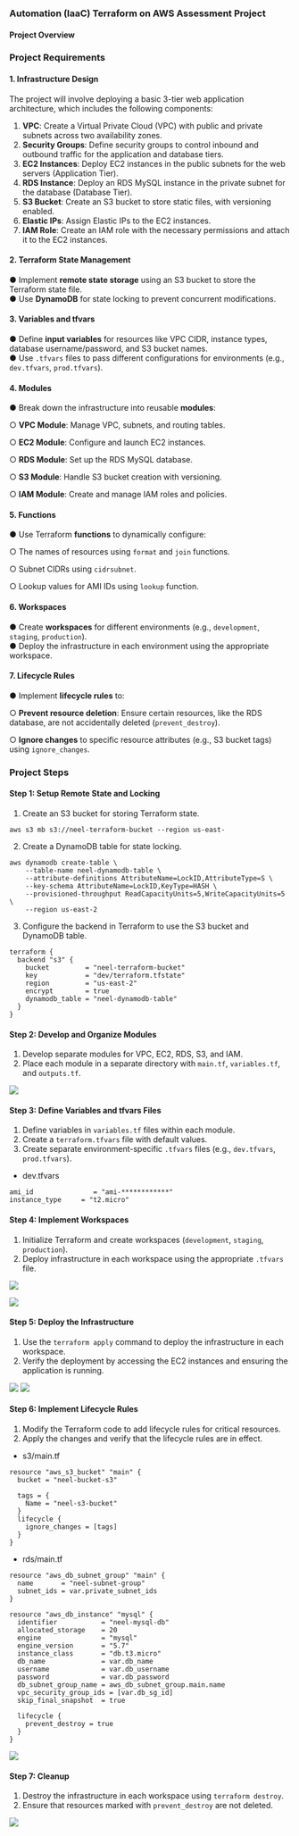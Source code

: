 ### **Automation (IaaC) Terraform on AWS Assessment Project**

#### **Project Overview**

### **Project Requirements**

#### **1\. Infrastructure Design**

The project will involve deploying a basic 3-tier web application architecture, which includes the following components:

1. **VPC**: Create a Virtual Private Cloud (VPC) with public and private subnets across two availability zones.  
2. **Security Groups**: Define security groups to control inbound and outbound traffic for the application and database tiers.  
3. **EC2 Instances**: Deploy EC2 instances in the public subnets for the web servers (Application Tier).  
4. **RDS Instance**: Deploy an RDS MySQL instance in the private subnet for the database (Database Tier).  
5. **S3 Bucket**: Create an S3 bucket to store static files, with versioning enabled.  
6. **Elastic IPs**: Assign Elastic IPs to the EC2 instances.  
7. **IAM Role**: Create an IAM role with the necessary permissions and attach it to the EC2 instances.

#### **2\. Terraform State Management**

● Implement **remote state storage** using an S3 bucket to store the Terraform state file.  
● Use **DynamoDB** for state locking to prevent concurrent modifications.

#### **3\. Variables and tfvars**

● Define **input variables** for resources like VPC CIDR, instance types, database username/password, and S3 bucket names.  
● Use `.tfvars` files to pass different configurations for environments (e.g., `dev.tfvars`, `prod.tfvars`).

#### **4\. Modules**

● Break down the infrastructure into reusable **modules**:

○ **VPC Module**: Manage VPC, subnets, and routing tables.

○ **EC2 Module**: Configure and launch EC2 instances.

○ **RDS Module**: Set up the RDS MySQL database.

○ **S3 Module**: Handle S3 bucket creation with versioning.

○ **IAM Module**: Create and manage IAM roles and policies.

#### **5\. Functions**

● Use Terraform **functions** to dynamically configure:

○ The names of resources using `format` and `join` functions.

○ Subnet CIDRs using `cidrsubnet`.

○ Lookup values for AMI IDs using `lookup` function.

#### **6\. Workspaces**

● Create **workspaces** for different environments (e.g., `development`, `staging`, `production`).  
● Deploy the infrastructure in each environment using the appropriate workspace.

#### **7\. Lifecycle Rules**

● Implement **lifecycle rules** to:

○ **Prevent resource deletion**: Ensure certain resources, like the RDS database, are not accidentally deleted (`prevent_destroy`).

○ **Ignore changes** to specific resource attributes (e.g., S3 bucket tags) using `ignore_changes`.

### **Project Steps**

#### **Step 1: Setup Remote State and Locking**

1. Create an S3 bucket for storing Terraform state.  

```
aws s3 mb s3://neel-terraform-bucket --region us-east-
```

2. Create a DynamoDB table for state locking. 

```
aws dynamodb create-table \
    --table-name neel-dynamodb-table \
    --attribute-definitions AttributeName=LockID,AttributeType=S \
    --key-schema AttributeName=LockID,KeyType=HASH \
    --provisioned-throughput ReadCapacityUnits=5,WriteCapacityUnits=5 \
    --region us-east-2
```

3. Configure the backend in Terraform to use the S3 bucket and DynamoDB table.

```
terraform {
  backend "s3" {
    bucket         = "neel-terraform-bucket"
    key            = "dev/terraform.tfstate"
    region         = "us-east-2"
    encrypt        = true
    dynamodb_table = "neel-dynamodb-table"
  }
}
```

#### **Step 2: Develop and Organize Modules**

1. Develop separate modules for VPC, EC2, RDS, S3, and IAM.  
2. Place each module in a separate directory with `main.tf`, `variables.tf`, and `outputs.tf`.

![](./media/1.png)

#### **Step 3: Define Variables and tfvars Files**

1. Define variables in `variables.tf` files within each module.  
2. Create a `terraform.tfvars` file with default values.  
3. Create separate environment-specific `.tfvars` files (e.g., `dev.tfvars`, `prod.tfvars`).

+ dev.tfvars
```
ami_id               = "ami-************"
instance_type     = "t2.micro"
```

#### **Step 4: Implement Workspaces**

1. Initialize Terraform and create workspaces (`development`, `staging`, `production`).  
2. Deploy infrastructure in each workspace using the appropriate `.tfvars` file.

![](./media/3.png)

![](./media/4.png)


#### **Step 5: Deploy the Infrastructure**

1. Use the `terraform apply` command to deploy the infrastructure in each workspace.  
2. Verify the deployment by accessing the EC2 instances and ensuring the application is running.

![](./media/5.png)
![](./media/6.png)


#### **Step 6: Implement Lifecycle Rules**

1. Modify the Terraform code to add lifecycle rules for critical resources.  
2. Apply the changes and verify that the lifecycle rules are in effect.

- s3/main.tf
```
resource "aws_s3_bucket" "main" {
  bucket = "neel-bucket-s3"

  tags = {
    Name = "neel-s3-bucket"
  }
  lifecycle {
    ignore_changes = [tags]
  }
}
```

- rds/main.tf
```
resource "aws_db_subnet_group" "main" {
  name       = "neel-subnet-group"
  subnet_ids = var.private_subnet_ids
}

resource "aws_db_instance" "mysql" {
  identifier           = "neel-mysql-db"
  allocated_storage    = 20
  engine               = "mysql"
  engine_version       = "5.7"
  instance_class       = "db.t3.micro"
  db_name              = var.db_name
  username             = var.db_username
  password             = var.db_password
  db_subnet_group_name = aws_db_subnet_group.main.name
  vpc_security_group_ids = [var.db_sg_id]
  skip_final_snapshot  = true

  lifecycle {
    prevent_destroy = true
  }
}

```
![](./media/9.png)


#### **Step 7: Cleanup**

1. Destroy the infrastructure in each workspace using `terraform destroy`.  
2. Ensure that resources marked with `prevent_destroy` are not deleted.

![](./media/8.png)
